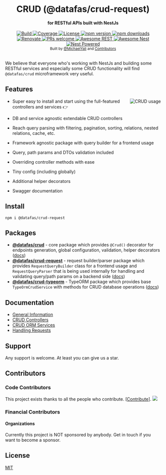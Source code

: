 <div align="center">
  <h1>CRUD (@datafas/crud-request)</h1>
</div>
<div align="center">
  <strong>for RESTful APIs built with NestJs</strong>
</div>

<br />

<div align="center">
  <a href="https://travis-ci.org/gid-oss/dataui-nestjs-crud">
    <img src="https://github.com/gid-oss/dataui-nestjs-crud/workflows/Tests/badge.svg" alt="Build" />
  </a>
  <a href="https://coveralls.io/github/gid-oss/dataui-nestjs-crud?branch=master">
    <img src="https://coveralls.io/repos/github/gid-oss/dataui-nestjs-crud/badge.svg" alt="Coverage" />
  </a>
  <a href="https://github.com/gid-oss/dataui-nestjs-crud/blob/master/LICENSE">
    <img src="https://img.shields.io/github/license/gid-oss/dataui-nestjs-crud.svg" alt="License" />
  </a>
  <a href="https://www.npmjs.com/package/@datafas/crud">
    <img src="https://img.shields.io/npm/v/@datafas/crud.svg" alt="npm version" />
  </a>
  <a href="https://www.npmjs.com/org/nestjsx">
    <img src="https://img.shields.io/npm/dm/@datafas/crud.svg" alt="npm downloads" />
  </a>
  <a href="https://renovatebot.com/">
    <img src="https://img.shields.io/badge/renovate-enabled-brightgreen.svg" alt="Renovate" />
  </a>
  <a href="http://makeapullrequest.com">
    <img src="https://img.shields.io/badge/PRs-welcome-brightgreen.svg?style=flat-square" alt="PRs welcome" />
  </a>
  <a href="https://github.com/marmelab/awesome-rest#nodejs">
    <img src="https://raw.githubusercontent.com/gid-oss/dataui-nestjs-crud/master/img/awesome-rest.svg?sanitize=true" alt="Awesome REST" />
  </a>
  <a href="https://github.com/juliandavidmr/awesome-nestjs#components--libraries">
    <img src="https://raw.githubusercontent.com/gid-oss/dataui-nestjs-crud/master/img/awesome-nest.svg?sanitize=true" alt="Awesome Nest" />
  </a>
  <a href="https://github.com/nestjs/nest">
    <img src="https://raw.githubusercontent.com/gid-oss/dataui-nestjs-crud/master/img/nest-powered.svg?sanitize=true" alt="Nest Powered" />
  </a>
</div>

<div align="center">
  <sub>Built by
  <a href="https://twitter.com/MichaelYali">@MichaelYali</a> and
  <a href="https://github.com/gid-oss/dataui-nestjs-crud/graphs/contributors">
    Contributors
  </a>
</div>

<br />

We believe that everyone who's working with NestJs and building some RESTful services and especially some CRUD functionality will find `@datafas/crud` microframework very useful.

## Features

<img align="right" src="https://raw.githubusercontent.com/gid-oss/dataui-nestjs-crud/master/img/crud-usage2.png" alt="CRUD usage" />

- Super easy to install and start using the full-featured controllers and services :point_right:

- DB and service agnostic extendable CRUD controllers

- Reach query parsing with filtering, pagination, sorting, relations, nested relations, cache, etc.

- Framework agnostic package with query builder for a frontend usage

- Query, path params and DTOs validation included

- Overriding controller methods with ease

- Tiny config (including globally)

- Additional helper decorators

- Swagger documentation

## Install

```shell
npm i @datafas/crud-request
```

## Packages

- [**@datafas/crud**](https://www.npmjs.com/package/@datafas/crud) - core package which provides `@Crud()` decorator for endpoints generation, global configuration, validation, helper decorators ([docs](https://gid-oss.github.io/dataui-nestjs-crud/controllers/#description))
- [**@datafas/crud-request**](https://www.npmjs.com/package/@datafas/crud-request) - request builder/parser package which provides `RequestQueryBuilder` class for a frontend usage and `RequestQueryParser` that is being used internally for handling and validating query/path params on a backend side ([docs](https://gid-oss.github.io/dataui-nestjs-crud/requests/#frontend-usage))
- [**@datafas/crud-typeorm**](https://www.npmjs.com/package/@datafas/crud-typeorm) - TypeORM package which provides base `TypeOrmCrudService` with methods for CRUD database operations ([docs](https://gid-oss.github.io/dataui-nestjs-crud/service-typeorm/))

## Documentation

- [General Information](https://gid-oss.github.io/dataui-nestjs-crud/)
- [CRUD Controllers](https://gid-oss.github.io/dataui-nestjs-crud/controllers/#description)
- [CRUD ORM Services](https://gid-oss.github.io/dataui-nestjs-crud/services/)
- [Handling Requests](https://gid-oss.github.io/dataui-nestjs-crud/requests/#description)

## Support

Any support is welcome. At least you can give us a star.

## Contributors

### Code Contributors

This project exists thanks to all the people who contribute. [[Contribute](CONTRIBUTING.md)].
<a href="https://github.com/gid-oss/dataui-nestjs-crud/graphs/contributors"><img src="https://opencollective.com/nestjsx/contributors.svg?width=890&button=false" /></a>

### Financial Contributors

#### Organizations

Currently this project is NOT sponsored by anybody. Get in touch if you want to become a sponsor.

## License

[MIT](LICENSE)
